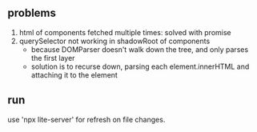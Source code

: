 ## problems

1. html of components fetched multiple times: solved with promise
2. querySelector not working in shadowRoot of components
    - because DOMParser doesn't walk down the tree, and only parses the first layer
    - solution is to recurse down, parsing each element.innerHTML and attaching it to the element


## run
use 'npx lite-server' for refresh on file changes.